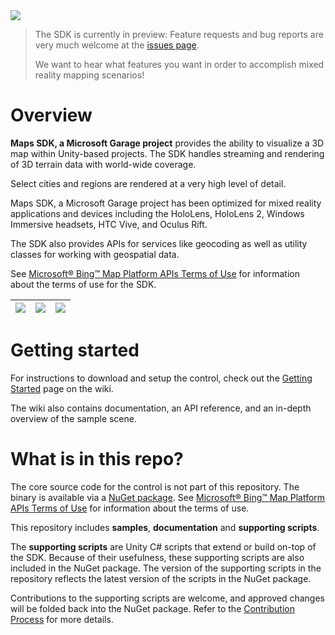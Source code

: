 <img src="https://github.com/Microsoft/MapsSDK-Unity/wiki/Content/Banner.png">

> The SDK is currently in preview: Feature requests and bug reports are very much welcome at the [issues page](https://github.com/Microsoft/MapsSDK-Unity/issues).
>
> We want to hear what features you want in order to accomplish mixed reality mapping scenarios!

# Overview
**Maps SDK, a Microsoft Garage project** provides the ability to visualize a 3D map within Unity-based projects. The SDK handles streaming and rendering of 3D terrain data with world-wide coverage.

Select cities and regions are rendered at a very high level of detail.

Maps SDK, a Microsoft Garage project has been optimized for mixed reality applications and devices including the HoloLens, HoloLens 2, Windows Immersive headsets, HTC Vive, and Oculus Rift.

The SDK also provides APIs for services like geocoding as well as utility classes for working with geospatial data.

See [Microsoft® Bing™ Map Platform APIs Terms of Use](https://www.microsoft.com/maps/product/terms.html) for information about the terms of use for the SDK.

| <img src="https://github.com/Microsoft/MapsSDK-Unity/wiki/Content/FeatureGuides/BoulderBalloon.gif"> | <img src="https://github.com/Microsoft/MapsSDK-Unity/wiki/Content/FeatureGuides/WeatherCube.gif"> | <img src="https://github.com/Microsoft/MapsSDK-Unity/wiki/Content/FeatureGuides/MtFujiZoom.gif">
| :--- | :--- | :--- |

# Getting started

For instructions to download and setup the control, check out the [Getting Started](https://github.com/Microsoft/MapsSDK-Unity/wiki/Getting-Started) page on the wiki.

The wiki also contains documentation, an API reference, and an in-depth overview of the sample scene.

# What is in this repo?

The core source code for the control is not part of this repository. The binary is available via a [NuGet package](https://www.nuget.org/packages/Microsoft.Maps.Unity). See [Microsoft® Bing™ Map Platform APIs Terms of Use](https://www.microsoft.com/maps/product/terms.html) for information about the terms of use.

This repository includes **samples**, **documentation** and **supporting scripts**.

The **supporting scripts** are Unity C# scripts that extend or build on-top of the SDK. Because of their usefulness, these supporting scripts are also included in the NuGet package. The version of the supporting scripts in the repository reflects the latest version of the scripts in the NuGet package.

Contributions to the supporting scripts are welcome, and approved changes will be folded back into the NuGet package. Refer to the [Contribution Process](CONTRIBUTING.md) for more details.

